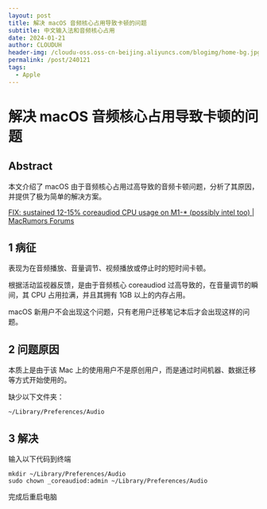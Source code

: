 ```yaml
---
layout: post
title: 解决 macOS 音频核心占用导致卡顿的问题
subtitle: 中文输入法和音频核心占用
date: 2024-01-21
author: CLOUDUH
header-img: /cloudu-oss.oss-cn-beijing.aliyuncs.com/blogimg/home-bg.jpg
permalink: /post/240121
tags:
  - Apple
---
```


# 解决 macOS 音频核心占用导致卡顿的问题

## Abstract

本文介绍了 macOS 由于音频核心占用过高导致的音频卡顿问题，分析了其原因，并提供了极为简单的解决方案。

[FIX: sustained 12-15% coreaudiod CPU usage on M1-\* (possibly intel too) | MacRumors Forums](https://forums.macrumors.com/threads/fix-sustained-12-15-coreaudiod-cpu-usage-on-m1-possibly-intel-too.2331498/)

## 1 病征

表现为在音频播放、音量调节、视频播放或停止时的短时间卡顿。

根据活动监视器反馈，是由于音频核心 coreaudiod 过高导致的，在音量调节的瞬间，其 CPU 占用拉满，并且其拥有 1GB 以上的内存占用。

macOS 新用户不会出现这个问题，只有老用户迁移笔记本后才会出现这样的问题。

## 2 问题原因

本质上是由于该 Mac 上的使用用户不是原创用户，而是通过时间机器、数据迁移等方式开始使用的。

缺少以下文件夹：

```shell
~/Library/Preferences/Audio
```

## 3 解决

输入以下代码到终端

```shell
mkdir ~/Library/Preferences/Audio
sudo chown _coreaudiod:admin ~/Library/Preferences/Audio
```

完成后重启电脑